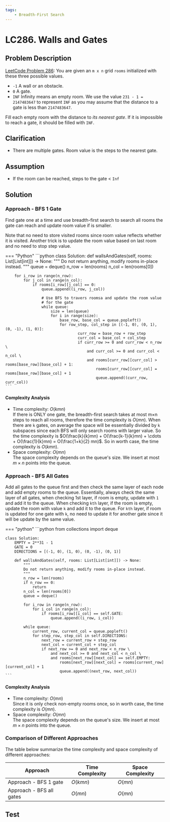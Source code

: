 ```yaml
---
tags:
    - Breadth-First Search
---
```


# LC286. Walls and Gates
## Problem Description
[LeetCode Problem 286](https://leetcode.com/problems/walls-and-gates/): You are given an `m x n` grid `rooms` initialized with these three possible values.

- `-1` A wall or an obstacle.
- `0` A gate.
- `INF` Infinity means an empty room. We use the value `231 - 1 = 2147483647` to represent `INF` as you may assume that the distance to a gate is less than `2147483647`.

Fill each empty room with the distance to _its nearest gate_. If it is impossible to reach a gate, it should be filled with `INF`.

## Clarification
- There are multiple gates. Room value is the steps to the nearest gate.

## Assumption
- If the room can be reached, steps to the gate < `Inf`

## Solution
### Approach - BFS 1 Gate 
Find gate one at a time and use breadth-first search to search all rooms the gate can reach and update room value if is smaller.

Note that no need to store visited rooms since room value reflects whether it is visited. Another trick is to update the room value based on last room and no need to stop step value.

=== "Python"
    ```python
    class Solution:
    def wallsAndGates(self, rooms: List[List[int]]) -> None:
        """
        Do not return anything, modify rooms in-place instead.
        """
        queue = deque()
        n_row = len(rooms)
        n_col = len(rooms[0])
        
        for i_row in range(n_row):
            for j_col in range(n_col):
                if rooms[i_row][j_col] == 0:                
                    queue.append((i_row, j_col))
                    
                    # Use BFS to travers roomsa and update the room value
                    # for the gate
                    while queue:
                        size = len(queue)
                        for i in range(size):
                            base_row, base_col = queue.popleft()
                            for row_step, col_step in [(-1, 0), (0, 1), (0, -1), (1, 0)]:
                                    curr_row = base_row + row_step
                                    curr_col = base_col + col_step
                                    if curr_row >= 0 and curr_row < n_row \
                                        and curr_col >= 0 and curr_col < n_col \
                                        and rooms[curr_row][curr_col] > rooms[base_row][base_col] + 1:
                                            rooms[curr_row][curr_col] = rooms[base_row][base_col] + 1
                                            queue.append((curr_row, curr_col))
    ```

#### Complexity Analysis
* Time complexity: $O(kmn)$  
	If there is ONLY one gate, the breadth-first search takes at most m×n steps to reach all rooms, therefore the time complexity is $O(mn)$. When there are `k` gates, on average the space will be essentially divided by `k` subspaces since each BFS will only search rooms with larger value. So the time complexity is $O(\frac{k}{k}mn) + O(\frac{k-1}{k}mn) + \cdots + O(\frac{1}{k}mn) = O(\frac{1+k}{2} mn)$. So in worth case, the time complexity is $O(kmn)$.
* Space complexity: $O(mn)$  
	The space complexity depends on the queue's size. We insert at most $m \times n$ points into the queue.

### Approach - BFS All Gates 
Add all gates to the queue first and then check the same layer of each node and add empty rooms to the queue. Essentially, always check the same layer of all gates, when checking 1st layer, if room is empty, update with `1` and add it to the queue. When checking `kth` layer, if the room is empty, update the room with value `k` and add it to the queue. For `kth` layer, if room is updated for one gate with `k`, no need to update it for another gate since it will be update by the same value.

=== "python"
    ```python
    from collections import deque

    class Solution:
        EMPTY = 2**31 - 1
        GATE = 0
        DIRECTIONS = [(-1, 0), (1, 0), (0, -1), (0, 1)]

        def wallsAndGates(self, rooms: List[List[int]]) -> None:
            """
            Do not return anything, modify rooms in-place instead.
            """
            n_row = len(rooms)
            if n_row == 0:
                return
            n_col = len(rooms[0])
            queue = deque()

            for i_row in range(n_row):
                for i_col in range(n_col):
                    if rooms[i_row][i_col] == self.GATE:
                        queue.append((i_row, i_col))
            
            while queue:
                current_row, current_col = queue.popleft()
                for step_row, step_col in self.DIRECTIONS:
                    next_row = current_row + step_row
                    next_col = current_col + step_col
                    if next_row >= 0 and next_row < n_row \
                        and next_col >= 0 and next_col < n_col \
                        and rooms[next_row][next_col] == self.EMPTY:
                            rooms[next_row][next_col] = rooms[current_row][current_col] + 1
                            queue.append((next_row, next_col))
    ```

#### Complexity Analysis
* Time complexity: $O(mn)$  
	Since it is only check non-empty rooms once, so in worth case, the time complexity is $O(mn)$.
* Space complexity: $O(mn)$  
	The space complexity depends on the queue's size. We insert at most $m \times n$ points into the queue.

### Comparison of Different Approaches
The table below summarize the time complexity and space complexity of different approaches:

Approach 	 | Time Complexity 	| Space Complexity  
------------ | --------------- 	| ----------------
Approach - BFS 1 gate |  $O(kmn)$ 	   	   	| $O(mn)$ | 
Approach - BFS all gates |  $O(mn)$      	| $O(mn)$  |

## Test